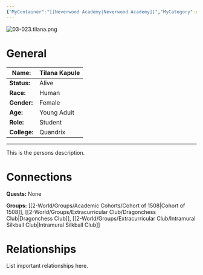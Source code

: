 ```yaml
---
{"MyContainer":"[[Neverwood Academy|Neverwood Academy]]","MyCategory":null,"image":"03-023.tilana.png","tags":["Category/People"],"obsidianUIMode":"preview","aliases":null,"NoteStatus":"❓","char_status":"Alive","char_race":"Human","char_gender":"Female","char_role":"Student","char_college":"Quandrix","char_items":null,"char_age":"Young Adult","parents":null,"children":null,"enemies":null,"allies":null,"siblings":null,"partner":null,"Connected_Quests":[],"Connected_Groups":["[[Cohort of 1508|Cohort of 1508]]","[[Dragonchess Club|Dragonchess Club]]","[[Intramural Silkball Club|Intramural Silkball Club]]"],"dg-publish":true,"dg-path":"World/People/Students/Tilana Kapule.md","permalink":"/world/people/students/tilana-kapule/","dgPassFrontmatter":true,"updated":"2025-10-04T12:04:04.000+01:00"}
---
```



![03-023.tilana.png](/img/user/z_Assets/character_art/NPCs/Cohort%20of%201508%20(Us)/03-023.tilana.png)
# General


| Name:        | Tilana Kapule |
| ------------ | ------------- |
| **Status:**  | Alive         |
| **Race:**    | Human         |
| **Gender:**  | Female        |
| **Age:**     | Young Adult   |
| **Role:**    | Student       |
| **College:** | Quandrix      |


---

This is the persons description. 


# Connections


**Quests:** None 

**Groups:** [[2-World/Groups/Academic Cohorts/Cohort of 1508\|Cohort of 1508]], [[2-World/Groups/Extracurricular Club/Dragonchess Club\|Dragonchess Club]], [[2-World/Groups/Extracurricular Club/Intramural Silkball Club\|Intramural Silkball Club]]


# Relationships

List important relationships here. 

